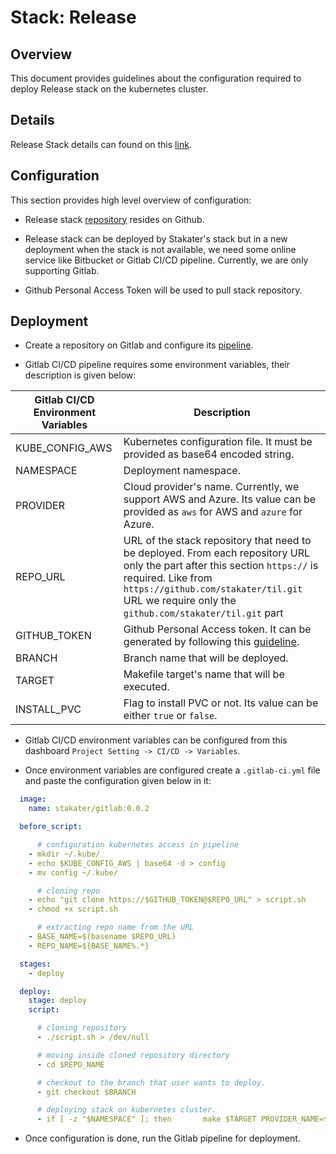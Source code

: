 # Stack: Release

## Overview
This document provides guidelines about the configuration required to deploy Release stack on the kubernetes cluster.

## Details
Release Stack details can found on this [link](/content/tools/release/chartmuseum/developer-documentation.html).

## Configuration

This section provides high level overview of configuration: 

* Release stack [repository](https://github.com/stakater/StakaterKubeHelmRelease) resides on Github.

* Release stack can be deployed by Stakater's stack but in a new deployment when the stack is not available, we need some online service like Bitbucket or Gitlab CI/CD pipeline. Currently, we are only supporting Gitlab.

* Github Personal Access Token will be used to pull stack repository.

## Deployment

* Create a repository on Gitlab and configure its [pipeline](/content/processes/bootstrapping/gitlab-pipeline-configuration.html).

* Gitlab CI/CD pipeline requires some environment variables, their description is given below:

| Gitlab CI/CD Environment Variables | Description |
|---|---|
| KUBE_CONFIG_AWS  | Kubernetes configuration file. It must be provided as base64 encoded string. |
| NAMESPACE  | Deployment namespace. |
| PROVIDER  | Cloud provider's name. Currently, we support AWS and Azure. Its value can be provided as `aws` for AWS and `azure` for Azure. |
| REPO_URL  | URL of the stack repository that need to be deployed. From each repository URL only the part after this section `https://` is required. Like from `https://github.com/stakater/til.git` URL we require only the `github.com/stakater/til.git` part |
| GITHUB_TOKEN  | Github Personal Access token. It can be generated by following this [guideline](https://github.com/stakater/til/blob/master/gitlab/gitlab-integration-with-github.md). |
| BRANCH  | Branch name that will be deployed. |
| TARGET  | Makefile target's name that will be executed. |
| INSTALL_PVC  | Flag to install PVC or not. Its value can be either `true` or `false`. |

* Gitlab CI/CD environment variables can be configured from this dashboard `Project Setting -> CI/CD -> Variables`.

* Once environment variables are configured create a `.gitlab-ci.yml` file and paste the configuration given below in it:

```yaml
  image:
    name: stakater/gitlab:0.0.2

  before_script:

      # configuration kubernetes access in pipeline
    - mkdir ~/.kube/
    - echo $KUBE_CONFIG_AWS | base64 -d > config
    - mv config ~/.kube/

      # cloning repo
    - echo "git clone https://$GITHUB_TOKEN@$REPO_URL" > script.sh
    - chmod +x script.sh

      # extracting repo name from the URL
    - BASE_NAME=$(basename $REPO_URL)
    - REPO_NAME=${BASE_NAME%.*}

  stages:
    - deploy

  deploy:
    stage: deploy
    script:

      # cloning repository
      - ./script.sh > /dev/null

      # moving inside cloned repository directory
      - cd $REPO_NAME

      # checkout to the branch that user wants to deploy.
      - git checkout $BRANCH

      # deploying stack on kubernetes cluster.
      - if [ -z "$NAMESPACE" ]; then       make $TARGET PROVIDER_NAME=$PROVIDER; else       make $TARGET NAMESPACE=$NAMESPACE PROVIDER_NAME=$PROVIDER; fi
```

* Once configuration is done, run the Gitlab pipeline for deployment.


